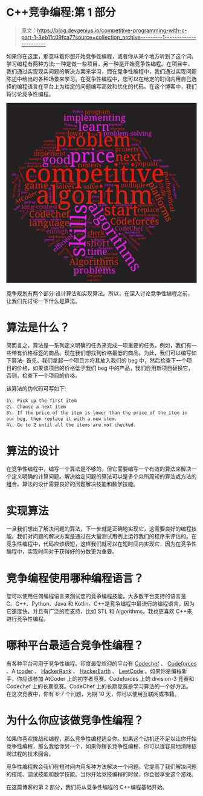 # C++竞争编程:第 1 部分

> 原文：<https://blog.devgenius.io/competitive-programming-with-c-part-1-3eb11c09fca7?source=collection_archive---------1----------------------->

如果你在这里，那意味着你想开始竞争性编程，或者你从某个地方听到了这个词。学习编程有两种方法:一种是做一些项目，另一种是开始竞争性编程。在项目中，我们通过实现现实问题的解决方案来学习，而在竞争性编程中，我们通过实现问题陈述中给出的各种场景来学习。在竞争性编程中，您可以在给定的时间内用自己选择的编程语言在平台上为给定的问题编写高效和优化的代码。在这个博客中，我们将讨论竞争性编程。

![](img/e91c3051d44849ff8946d11f9bcfdf66.png)

竞争规划有两个部分:设计算法和实现算法。所以，在深入讨论竞争性编程之前，让我们先讨论一下什么是算法。

# 算法是什么？

简而言之，算法是一系列定义明确的任务来完成一项重要的任务。例如，我们有一些带有价格标签的商品。现在我们想找到价格最低的商品。为此，我们可以编写如下算法-
首先，我们拿起一个项目并将其放入我们的 beg 中，然后检查下一个项目的价格，如果该项目的价格低于我们 beg 中的产品，我们会用新项目替换它，否则，检查下一个项目的价格。

该算法的伪代码可写如下:

```
1\. Pick up the first item
2\. Choose a next item 
3\. If the price of the item is lower than the price of the item in our beg, then replace it with a new item. 
4\. Go to 2 until all the items are not checked. 
```

# 算法的设计

在竞争性编程中，编写一个算法是不够的，但它需要编写一个有效的算法来解决一个定义明确的计算问题。解决给定问题的算法可以是多个众所周知的算法或方法的组合。算法的设计需要良好的问题解决技能和数学技能。

# 实现算法

一旦我们想出了解决问题的算法，下一步就是正确地实现它，这需要良好的编程技能。我们对问题的解决方案是通过在大量测试用例上运行我们的程序来评估的。在竞争性编程中，代码应该很短，这样我们就可以在短时间内实现它，因为在竞争性编程中，实现时间对于获得好的分数更为重要。

# 竞争编程使用哪种编程语言？

您可以使用任何编程语言来测试您的竞争编程技能。大多数平台支持的语言是 C、C++、Python、Java 和 Kotlin。C++是竞争编程中最流行的编程语言，因为它速度快，并且有广泛的库支持，比如 STL 和 Algorithms。我也更喜欢 C++来进行竞争性编程。

# 哪种平台最适合竞争性编程？

有各种平台可用于竞争性编程。印度最受欢迎的平台有 [Codechef](http://codechef.com/) 、 [Codeforces](https://codeforces.com/) 、A [tcoder](https://atcoder.jp/) 、 [HackerRank](https://www.hackerrank.com/) 、 [HackerEarth](https://www.hackerearth.com/) 、 [LeetCode](https://leetcode.com/) 。如果你是编程新手，你应该参加 AtCoder 上的初学者竞赛、Codeforces 上的 division-3 竞赛和 Codechef 上的长期竞赛。CodeChef 上的长期竞赛是学习算法的一个好方法。在这次竞赛中，你有 6-7 个问题，为期 10 天，你可以使用互联网或书籍。

# 为什么你应该做竞争性编程？

如果你喜欢挑战和编程，那么竞争性编程适合你。如果这个动机还不足以让你开始竞争性编程，那么我给你另一个，如果你擅长竞争性编程，你可以很容易地清除招聘过程的技术回合。

竞争性编程教会我们在短时间内用多种方法解决一个问题。它提高了我们解决问题的技能、调试技能和数学技能。当你开始竞技编程的时候，你会很享受这个游戏。

在这篇博客的第 2 部分，我们将从竞争性编程的 C++编程基础开始。